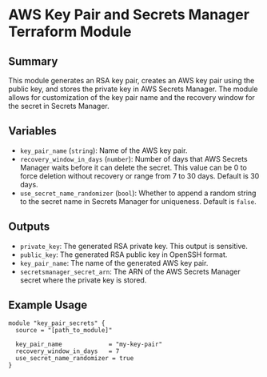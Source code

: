 # **AWS Key Pair and Secrets Manager Terraform Module**

## **Summary**
This module generates an RSA key pair, creates an AWS key pair using the public key, and stores the private key in AWS Secrets Manager. The module allows for customization of the key pair name and the recovery window for the secret in Secrets Manager.

## **Variables**
- `key_pair_name` (`string`): Name of the AWS key pair.
- `recovery_window_in_days` (`number`): Number of days that AWS Secrets Manager waits before it can delete the secret. This value can be 0 to force deletion without recovery or range from 7 to 30 days. Default is 30 days.
- `use_secret_name_randomizer` (`bool`): Whether to append a random string to the secret name in Secrets Manager for uniqueness. Default is `false`.

## **Outputs**
- `private_key`: The generated RSA private key. This output is sensitive.
- `public_key`: The generated RSA public key in OpenSSH format.
- `key_pair_name`: The name of the generated AWS key pair.
- `secretsmanager_secret_arn`: The ARN of the AWS Secrets Manager secret where the private key is stored.

## **Example Usage**
```hcl
module "key_pair_secrets" {
  source = "[path_to_module]"

  key_pair_name             = "my-key-pair"
  recovery_window_in_days   = 7
  use_secret_name_randomizer = true
}
